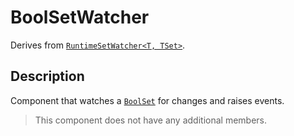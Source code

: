 # BoolSetWatcher

Derives from [`RuntimeSetWatcher<T, TSet>`](runtime-set-watcher.md).

## Description

Component that watches a [`BoolSet`](../sets/bool-set.md) for changes and raises events.

> This component does not have any additional members.
